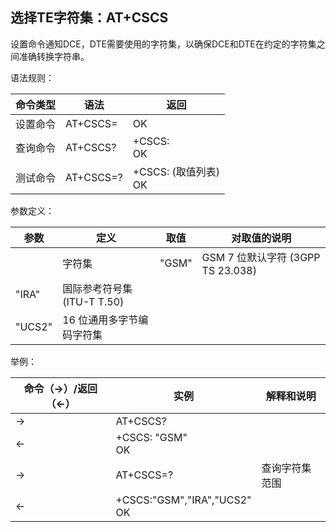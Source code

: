 ## 选择TE字符集：AT+CSCS

设置命令通知DCE，DTE需要使用的字符集，以确保DCE和DTE在约定的字符集之间准确转换字符串。

语法规则：

| 命令类型 | 语法            | 返回                            |
| -------- | --------------- | ------------------------------- |
| 设置命令 | AT+CSCS=<chset> | OK                              |
| 查询命令 | AT+CSCS?        | +CSCS: <chset> <br>OK           |
| 测试命令 | AT+CSCS=?       | +CSCS: (<chset>取值列表) <br>OK |

 

参数定义：

| 参数    | 定义                       | 取值  | 对取值的说明                      |
| ------- | -------------------------- | ----- | --------------------------------- |
| <chset> | 字符集                     | "GSM" | GSM 7 位默认字符 (3GPP TS 23.038) |
| "IRA"   | 国际参考符号集(ITU-T T.50) |       |                                   |
| "UCS2"  | 16 位通用多字节编码字符集  |       |                                   |

 

举例：

| 命令（→）/返回（←） | 实例                            | 解释和说明     |
| ------------------- | ------------------------------- | -------------- |
| →                   | AT+CSCS?                        |                |
| ←                   | +CSCS: "GSM" <br>OK             |                |
| →                   | AT+CSCS=?                       | 查询字符集范围 |
| ←                   | +CSCS:"GSM","IRA","UCS2"<br> OK |                |
